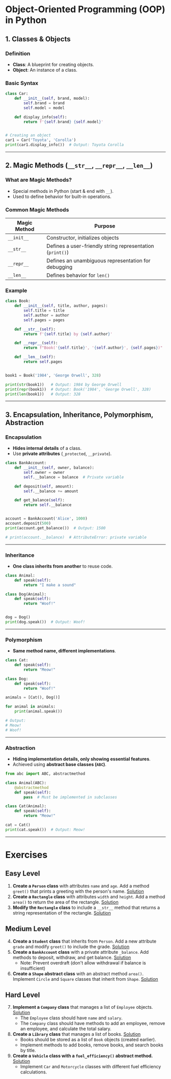 # Object-Oriented Programming (OOP) in Python

## 1. Classes & Objects

### **Definition**
- **Class**: A blueprint for creating objects.
- **Object**: An instance of a class.

### **Basic Syntax**
```python
class Car:
    def __init__(self, brand, model):
        self.brand = brand
        self.model = model

    def display_info(self):
        return f'{self.brand} {self.model}'


# Creating an object
car1 = Car('Toyota', 'Corolla')
print(car1.display_info())  # Output: Toyota Corolla
```

---

## 2. Magic Methods (`__str__`, `__repr__`, `__len__`)

### **What are Magic Methods?**
- Special methods in Python (start & end with `__`).
- Used to define behavior for built-in operations.

### **Common Magic Methods**
| Magic Method  | Purpose |
|--------------|------------------------------------------------|
| `__init__`   | Constructor, initializes objects |
| `__str__`    | Defines a user-friendly string representation (`print()`) |
| `__repr__`   | Defines an unambiguous representation for debugging |
| `__len__`    | Defines behavior for `len()` |

### **Example**
```python
class Book:
    def __init__(self, title, author, pages):
        self.title = title
        self.author = author
        self.pages = pages

    def __str__(self):
        return f'{self.title} by {self.author}'

    def __repr__(self):
        return f"Book('{self.title}', '{self.author}', {self.pages})"

    def __len__(self):
        return self.pages


book1 = Book('1984', 'George Orwell', 328)

print(str(book1))   # Output: 1984 by George Orwell
print(repr(book1))  # Output: Book('1984', 'George Orwell', 328)
print(len(book1))   # Output: 328
```

---

## 3. Encapsulation, Inheritance, Polymorphism, Abstraction

### **Encapsulation**
- **Hides internal details** of a class.
- Use **private attributes** (`_protected`, `__private`).

```python
class BankAccount:
    def __init__(self, owner, balance):
        self.owner = owner
        self.__balance = balance  # Private variable

    def deposit(self, amount):
        self.__balance += amount

    def get_balance(self):
        return self.__balance


account = BankAccount('Alice', 1000)
account.deposit(500)
print(account.get_balance())  # Output: 1500

# print(account.__balance)  # AttributeError: private variable
```

---

### **Inheritance**
- **One class inherits from another** to reuse code.

```python
class Animal:
    def speak(self):
        return "I make a sound"

class Dog(Animal):
    def speak(self):
        return "Woof!"


dog = Dog()
print(dog.speak())  # Output: Woof!
```

---

### **Polymorphism**
- **Same method name, different implementations**.

```python
class Cat:
    def speak(self):
        return "Meow!"

class Dog:
    def speak(self):
        return "Woof!"

animals = [Cat(), Dog()]

for animal in animals:
    print(animal.speak())

# Output:
# Meow!
# Woof!
```

---

### **Abstraction**
- **Hiding implementation details, only showing essential features**.
- Achieved using **abstract base classes (`ABC`)**.

```python
from abc import ABC, abstractmethod

class Animal(ABC):
    @abstractmethod
    def speak(self):
        pass  # Must be implemented in subclasses

class Cat(Animal):
    def speak(self):
        return "Meow!"

cat = Cat()
print(cat.speak())  # Output: Meow!
```

---

# Exercises

## **Easy Level**
1. **Create a `Person` class** with attributes `name` and `age`. Add a method `greet()` that prints a greeting with the person's name. [Solution](./Exercises/01.py)
2. **Create a `Rectangle` class** with attributes `width` and `height`. Add a method `area()` to return the area of the rectangle. [Solution](./Exercises/02.py)
3. **Modify the `Rectangle` class** to include a `__str__` method that returns a string representation of the rectangle. [Solution](./Exercises/03.py)

## **Medium Level**
4. **Create a `Student` class** that inherits from `Person`. Add a new attribute `grade` and modify `greet()` to include the grade. [Solution](./Exercises/04.py)
5. **Create a `BankAccount` class** with a private attribute `_balance`. Add methods to deposit, withdraw, and get balance. [Solution](./Exercises/05.py) 
    - Note: Prevent overdraft (don't allow withdrawal if balance is insufficient) 
6. **Create a `Shape` abstract class** with an abstract method `area()`. Implement `Circle` and `Square` classes that inherit from `Shape`. [Solution](./Exercises/06.py)

## **Hard Level**
7. **Implement a `Company` class** that manages a list of `Employee` objects. [Solution](./Exercises/07.py)  
   - The `Employee` class should have `name` and `salary`.  
   - The `Company` class should have methods to add an employee, remove an employee, and calculate the total salary.
8. **Create a `Library` class** that manages a list of books. [Solution](./Exercises/08.py)
   - Books should be stored as a list of `Book` objects (created earlier).  
   - Implement methods to add books, remove books, and search books by title.
9. **Create a `Vehicle` class with a `fuel_efficiency()` abstract method.**  [Solution](./Exercises/09.py)
   - Implement `Car` and `Motorcycle` classes with different fuel efficiency calculations.
